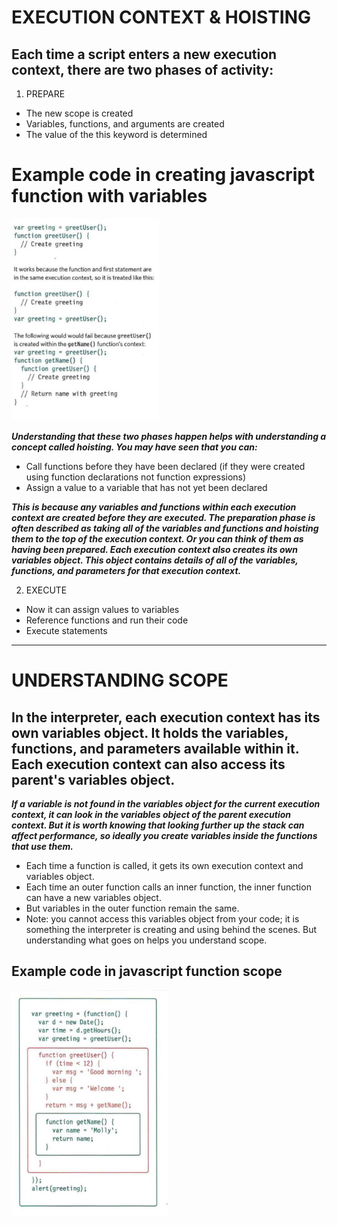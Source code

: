# EXECUTION CONTEXT & HOISTING

## Each time a script enters a new execution context, there are two phases of activity:
1. PREPARE
- The new scope is created
- Variables, functions, and arguments are created
- The value of the this keyword is determined

# Example code in creating  javascript function with variables
![js image](js.png)

***Understanding that these two phases happen helps
with understanding a concept called hoisting. You
may have seen that you can:***
-  Call functions before they have been declared
(if they were created using function declarations
not function expressions)
-  Assign a value to a variable that has not yet been
declared

***This is because any variables and functions within
each execution context are created before they are
executed.
The preparation phase is often described as taking
all of the variables and functions and hoisting them
to the top of the execution context. Or you can think
of them as having been prepared.
Each execution context also creates its own
variables object. This object contains details of all
of the variables, functions, and parameters for that
execution context.***

2. EXECUTE
- Now it can assign values to variables
-  Reference functions and run their code
-  Execute statements


 
------------------------------------------------
# UNDERSTANDING SCOPE
## In the interpreter, each execution context has its own variables object. It holds the variables, functions, and parameters available within it. Each execution context can also access its parent's variables object.

***If a variable is not found in the variables object
for the current execution context, it can look in the
variables object of the parent execution context.
But it is worth knowing that looking further up the
stack can affect performance, so ideally you create
variables inside the functions that use them.***


- Each time a function is called, it gets its own
execution context and variables object.
- Each time an outer function calls an inner function,
the inner function can have a new variables object.
- But variables in the outer function remain the same.
- Note: you cannot access this variables object from
your code; it is something the interpreter is creating
and using behind the scenes. But understanding
what goes on helps you understand scope.

## Example code in  javascript function scope  
![us image](us.png)


